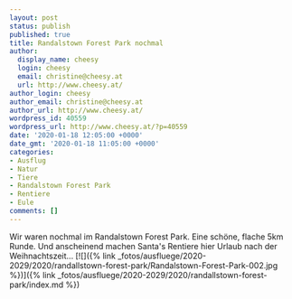 ```yaml
---
layout: post
status: publish
published: true
title: Randalstown Forest Park nochmal
author:
  display_name: cheesy
  login: cheesy
  email: christine@cheesy.at
  url: http://www.cheesy.at/
author_login: cheesy
author_email: christine@cheesy.at
author_url: http://www.cheesy.at/
wordpress_id: 40559
wordpress_url: http://www.cheesy.at/?p=40559
date: '2020-01-18 12:05:00 +0000'
date_gmt: '2020-01-18 11:05:00 +0000'
categories:
- Ausflug
- Natur
- Tiere
- Randalstown Forest Park
- Rentiere
- Eule
comments: []
---
```

Wir waren nochmal im Randalstown Forest Park. Eine schöne, flache 5km Runde. Und anscheinend machen Santa's Rentiere hier Urlaub nach der Weihnachtszeit...
[![]({% link _fotos/ausfluege/2020-2029/2020/randallstown-forest-park/Randalstown-Forest-Park-002.jpg %})]({% link _fotos/ausfluege/2020-2029/2020/randallstown-forest-park/index.md %})
